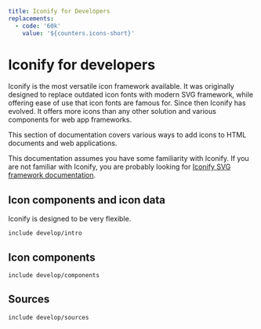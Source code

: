 ```yaml
title: Iconify for Developers
replacements:
  - code: '60k'
    value: '${counters.icons-short}'
```

# Iconify for developers

Iconify is the most versatile icon framework available. It was originally designed to replace outdated icon fonts with modern SVG framework, while offering ease of use that icon fonts are famous for. Since then Iconify has evolved. It offers more icons than any other solution and various components for web app frameworks.

This section of documentation covers various ways to add icons to HTML documents and web applications.

This documentation assumes you have some familiarity with Iconify. If you are not familiar with Iconify, you are probably looking for [Iconify SVG framework documentation](../icon-components/svg-framework/index.md).

## Icon components and icon data

Iconify is designed to be very flexible.

`include develop/intro`

## Icon components

`include develop/components`

## Sources

`include develop/sources`
